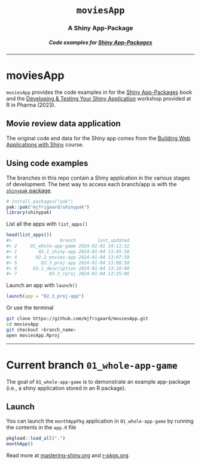 
<!-- README.md is generated from README.Rmd. Please edit that file -->
<h1 align="center">
<code>moviesApp</code>
</h1>
<h3 align="center">
A Shiny App-Package
</h3>
<h5 align="center">
Code examples for <a href="https://mjfrigaard.github.io/shinyap/"> Shiny
App-Packages </a>
</h5>
<hr>

# moviesApp

`moviesApp` provides the code examples in for the [Shiny
App-Packages](https://mjfrigaard.github.io/shinyap/) book and the
[Developing & Testing Your Shiny
Application](https://mjfrigaard.github.io/dev-test-shiny/) workshop
provided at R in Pharma (2023).

## Movie review data application

The original code and data for the Shiny app comes from the [Building
Web Applications with
Shiny](https://rstudio-education.github.io/shiny-course/) course.

## Using code examples

The branches in this repo contain a Shiny application in the various
stages of development. The best way to access each branch/app is with
the [`shinypak` package](https://mjfrigaard.github.io/shinypak/).

``` r
# install.packages("pak")
pak::pak("mjfrigaard/shinypak")
library(shinypak)
```

List all the apps with `list_apps()`

``` r
head(list_apps())
#>                  branch        last_updated
#> 2     01_whole-app-game 2024-01-01 14:11:32
#> 1        02.1_shiny-app 2024-01-04 13:05:58
#> 4       02.2_movies-app 2024-01-04 13:07:59
#> 5         02.3_proj-app 2024-01-04 13:08:58
#> 6      03.1_description 2024-01-04 13:10:00
#> 7            03.2_rproj 2024-01-04 13:25:06
```

Launch an app with `launch()`

``` r
launch(app = "02.3_proj-app")
```

Or use the terminal

``` bash
git clone https://github.com/mjfrigaard/moviesApp.git
cd moviesApp
git checkout <branch_name>
open moviesApp.Rproj
```

------------------------------------------------------------------------

# Current branch `01_whole-app-game`

<!-- badges: start -->
<!-- badges: end -->

The goal of `01_whole-app-game` is to demonstrate an example app-package
(i.e., a shiny application stored in an R package).

## Launch

You can launch the `monthAppPkg` application in `01_whole-app-game` by
running the contents in the `app.R` file

``` r
pkgload::load_all(".")
monthApp()
```

Read more at [mastering-shiny.org](https://mastering-shiny.org/) and
[r-pkgs.org](https://r-pkgs.org/).
